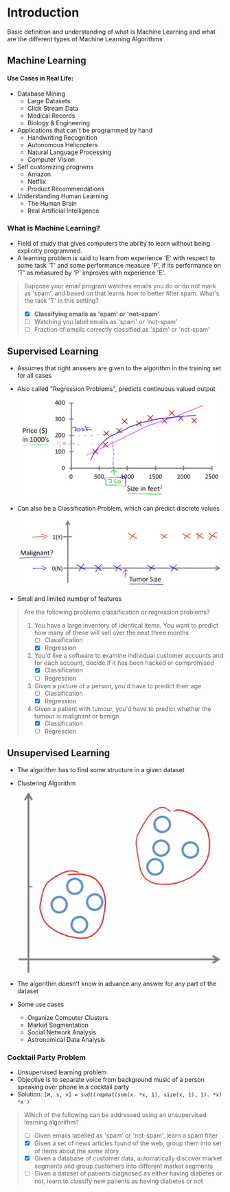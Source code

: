 # Introduction

Basic definition and understanding of what is Machine Learning and what are the different types of Machine Learning Algorithms



## Machine Learning

#### Use Cases in Real Life:

* Database Mining
  * Large Datasets
  * Click Stream Data
  * Medical Records
  * Biology & Engineering
* Applications that can't be programmed by hand
  * Handwriting Recognition
  * Autonomous Helicopters
  * Natural Language Processing
  * Computer Vision
* Self customizing programs
  * Amazon
  * Netflix
  * Product Recommendations
* Understanding Human Learning
  * The Human Brain
  * Real Artificial Intelligence

### What is Machine Learning?

* Field of study that gives computers the ability to learn without being explicitly programmed.
* A learning problem is said to learn from experience 'E' with respect to some task 'T' and some performance measure 'P', if its performance on 'T' as measured by 'P' improves with experience 'E'.

> Suppose your email program watches emails you do or do not mark as 'spam', and based on that learns how to better filter spam. What's the task 'T' in this setting?
>
> - [x] **Classifying emails as 'spam' or 'not-spam'**
> - [ ] Watching you label emails as 'spam' or 'not-spam'
> - [ ] Fraction of emails correctly classified as 'spam' or 'not-spam'



## Supervised Learning

* Assumes that right answers are given to the algorithm in the training set for all cases

* Also called "Regression Problems", predicts continuous valued output

  ![Housing Price Prediction](images/image01.PNG)

* Can also be a Classification Problem, which can predict discrete values

  ![Tumor Classification](images/image02.png)

* Small and limited number of features

> Are the following problems classification or regression problems?
>
> 1. You have a large inventory of identical items. You want to predict how many of these will sell over the next three months
>    - [ ] Classification
>    - [x] Regression
> 2. You'd like a software to examine individual customer accounts and for each account, decide if it has been hacked or compromised
>    - [x] Classification
>    - [ ] Regression
> 3. Given a picture of a person, you'd have to predict their age
>    - [ ] Classification
>    - [x] Regression
> 4. Given a patient with tumour, you'd have to predict whether the tumour is malignant or benign
>    - [x] Classification
>    - [ ] Regression



## Unsupervised Learning

* The algorithm has to find some structure in a given dataset

* Clustering Algorithm

  ![Clustering Algorithm](images/image03.PNG)

* The algorithm doesn't know in advance any answer for any part of the dataset

* Some use cases

  * Organize Computer Clusters
  * Market Segmentation
  * Social Network Analysis
  * Astronomical Data Analysis

### Cocktail Party Problem

* Unsupervised learning problem
* Objective is to separate voice from background music of a person speaking over phone in a cocktail party
* Solution: ` [W, s, v] = svd((repmat(sum(x. *x, 1), size(x, 1), 1). *x) *x') `

> Which of the following can be addressed using an unsupervised learning algorithm?
>
> * [ ] Given emails labelled as 'spam' or 'not-spam', learn a spam filter
> * [x] Given a set of news articles found of the web, group them into set of items about the same story
> * [x] Given a database of customer data, automatically discover market segments and group customers into different market segments
> * [ ] Given a dataset of patients diagnosed as either having diabetes or not, learn to classify new patients as having diabetes or not

